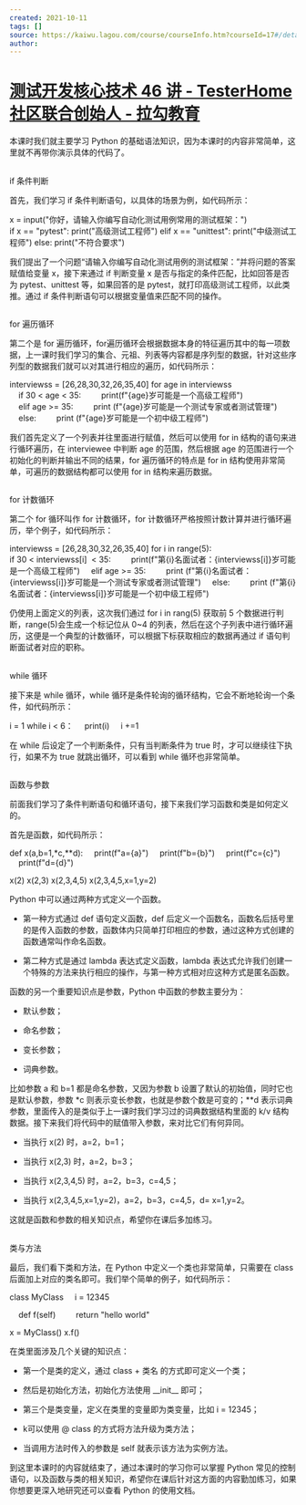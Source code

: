 ```yaml
---
created: 2021-10-11
tags: []
source: https://kaiwu.lagou.com/course/courseInfo.htm?courseId=17#/detail/pc?id=317
author: 
---
```


# [测试开发核心技术 46 讲 - TesterHome 社区联合创始人 - 拉勾教育](https://kaiwu.lagou.com/course/courseInfo.htm?courseId=17#/detail/pc?id=317)


本课时我们就主要学习 Python 的基础语法知识，因为本课时的内容非常简单，这里就不再带你演示具体的代码了。  

## 

if 条件判断

首先，我们学习 if 条件判断语句，以具体的场景为例，如代码所示：

x = input("你好，请输入你编写自动化测试用例常用的测试框架：")
if x == "pytest":
print("高级测试工程师")
elif x == "unittest":
print("中级测试工程师")
else:
print("不符合要求")

我们提出了一个问题“请输入你编写自动化测试用例的测试框架：”并将问题的答案赋值给变量 x，接下来通过 if 判断变量 x 是否与指定的条件匹配，比如回答是否为 pytest、unittest 等，如果回答的是 pytest，就打印高级测试工程师，以此类推。通过 if 条件判断语句可以根据变量值来匹配不同的操作。

## 

for 遍历循环

第二个是 for 遍历循环，for遍历循环会根据数据本身的特征遍历其中的每一项数据，上一课时我们学习的集合、元祖、列表等内容都是序列型的数据，针对这些序列型的数据我们就可以对其进行相应的遍历，如代码所示：  

interviewss = \[26,28,30,32,26,35,40\]
for age in interviewss
    if 30 < age < 35:
        print(f"{age}岁可能是一个高级工程师")
    elif age >= 35:
        print (f"{age}岁可能是一个测试专家或者测试管理")
    else:
        print (f"{age}岁可能是一个初中级工程师")

我们首先定义了一个列表并往里面进行赋值，然后可以使用 for in 结构的语句来进行循环遍历，在 interviewee 中判断 age 的范围，然后根据 age 的范围进行一个初始化的判断并输出不同的结果，for 遍历循环的特点是 for in 结构使用非常简单，可遍历的数据结构都可以使用 for in 结构来遍历数据。

## 

for 计数循环

第二个 for 循环叫作 for 计数循环，for 计数循环严格按照计数计算并进行循环遍历，举个例子，如代码所示：

interviewss = \[26,28,30,32,26,35,40\]
for i in range(5):
if 30 < interviewss\[i\]  < 35:
        print(f"第{i}名面试者：{interviewss\[i\]}岁可能是一个高级工程师")
    elif age >= 35:
        print (f"第{i}名面试者：{interviewss\[i\]}岁可能是一个测试专家或者测试管理")
    else:
        print (f"第{i}名面试者：{interviewss\[i\]}岁可能是一个初中级工程师")

仍使用上面定义的列表，这次我们通过 for i in rang(5) 获取前 5 个数据进行判断，range(5)会生成一个标记位从 0~4 的列表，然后在这个子列表中进行循环遍历，这便是一个典型的计数循环，可以根据下标获取相应的数据再通过 if 语句判断面试者对应的职称。

## 

while 循环

接下来是 while 循环，while 循环是条件轮询的循环结构，它会不断地轮询一个条件，如代码所示：

i = 1
while i < 6：
    print(i)
    i +=1

在 while 后设定了一个判断条件，只有当判断条件为 true 时，才可以继续往下执行，如果不为 true 就跳出循环，可以看到 while 循环也非常简单。

## 

函数与参数

前面我们学习了条件判断语句和循环语句，接下来我们学习函数和类是如何定义的。

首先是函数，如代码所示：

def x(a,b=1,\*c,\*\*d):
    print(f"a={a}")
    print(f"b={b}")
    print(f"c={c}")
    print(f"d={d}")

x(2)
x(2,3)
x(2,3,4,5)
x(2,3,4,5,x=1,y=2)

Python 中可以通过两种方式定义一个函数。

-   第一种方式通过 def 语句定义函数，def 后定义一个函数名，函数名后括号里的是传入函数的参数，函数体内只简单打印相应的参数，通过这种方式创建的函数通常叫作命名函数。
    
-   第二种方式是通过 lambda 表达式定义函数，lambda 表达式允许我们创建一个特殊的方法来执行相应的操作，与第一种方式相对应这种方式是匿名函数。
    

函数的另一个重要知识点是参数，Python 中函数的参数主要分为：

-   默认参数；
    
-   命名参数；
    
-   变长参数；
    
-   词典参数。
    

比如参数 a 和 b=1 都是命名参数，又因为参数 b 设置了默认的初始值，同时它也是默认参数，参数 \*c 则表示变长参数，也就是参数个数是可变的；\*\*d 表示词典参数，里面传入的是类似于上一课时我们学习过的词典数据结构里面的 k/v 结构数据。接下来我们将代码中的赋值带入参数，来对比它们有何异同。

-   当执行 x(2) 时，a=2，b=1；
    
-   当执行 x(2,3) 时，a=2，b=3；
    
-   当执行 x(2,3,4,5) 时，a=2，b=3，c=4,5；
    
-   当执行 x(2,3,4,5,x=1,y=2)，a=2，b=3，c=4,5，d= x=1,y=2。
    

这就是函数和参数的相关知识点，希望你在课后多加练习。

## 

类与方法

最后，我们看下类和方法，在 Python 中定义一个类也非常简单，只需要在 class 后面加上对应的类名即可。我们举个简单的例子，如代码所示：

class MyClass
    i = 12345

    def f(self)
        return "hello world"

x = MyClass()
x.f()

 在类里面涉及几个关键的知识点：

-   第一个是类的定义，通过 class + 类名 的方式即可定义一个类；
    
-   然后是初始化方法，初始化方法使用 \_\_init\_\_ 即可；
    
-   第三个是类变量，定义在类里的变量即为类变量，比如 i = 12345；
    
-   k可以使用 @ class 的方式将方法升级为类方法；
    
-   当调用方法时传入的参数是 self 就表示该方法为实例方法。
    

到这里本课时的内容就结束了，通过本课时的学习你可以掌握 Python 常见的控制语句，以及函数与类的相关知识，希望你在课后针对这方面的内容勤加练习，如果你想要更深入地研究还可以查看 Python 的使用文档。

